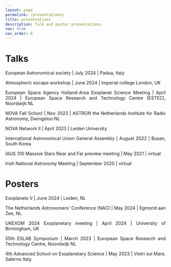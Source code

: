 ```yaml
---
layout: page
permalink: /presentations/
title: presentations
description: Talk and poster presentations.
nav: true
nav_order: 6
---
```





<div class="Presentations">
<h1> Talks  </h1>




<p align="justify"> European Astronomical society | July 2024 | Padua, Italy </p>
<p align="justify"> Atmospheric escape workshop | June 2024 | Imperial college London, UK </p>
<p align="justify"> European Space Agency Holland-Area Exoplanet Science Meeting | April 2024 | European Space Research and Technology Centre (ESTEC), Noordwijk NL </p>
<p align="justify"> NOVA Fall School | Nov 2023 | ASTRON the Netherlands Institute for Radio Astronomy, Dwingeloo NL </p>
<p align="justify"> NOVA Network II | April 2023 | Leiden University  </p>
<p align="justify"> International Astronomical Union General Assembly | August 2022 | Busan, South Korea  </p>
<p align="justify"> IAUS 310 Massive Stars Near and Far preview meeting | May 2021 | virtual </p>
<p align="justify"> Irish National Astronomy Meeting | September 2020 | virtual </p>





<h1> Posters </h1>

<p align="justify"> Exoplanets V | June 2024 | Leiden, NL  </p>
<p align="justify"> The Netherlands Astronomers' Conference (NAC) | May 2024 | Egmond aan Zee, NL   </p>
<p align="justify"> UKEXOM 2024 Exoplanetary meeting | April 2024 | University of Birmingham, UK </p>
<p align="justify"> 55th ESLAB Symposium | March 2023 | European Space Research and Technology Centre, Noordwijk NL  </p>
<p align="justify"> 4th Advanced School on Exoplanetary Science | May 2023 | Vietri sul Mare, Salerno Italy  </p>


</div>
